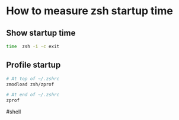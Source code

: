 # How to measure zsh startup time

## Show startup time

```sh
time  zsh -i -c exit
```

## Profile startup

```sh
# At top of ~/.zshrc
zmodload zsh/zprof

# At end of ~/.zshrc
zprof
```

#shell 